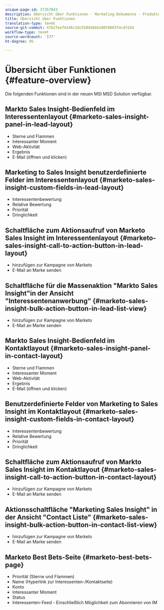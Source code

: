 ```yaml
---
unique-page-id: 37357043
description: Übersicht über Funktionen - Marketing-Dokumente - Produktdokumentation
title: Übersicht über Funktionen
translation-type: tm+mt
source-git-commit: 47b2fee7d146c3dc558d4bbb10070683f4cdfd3d
workflow-type: tm+mt
source-wordcount: '177'
ht-degree: 0%

---
```



# Übersicht über Funktionen {#feature-overview}

Die folgenden Funktionen sind in der neuen MSI MSD Solution verfügbar.

## Markto Sales Insight-Bedienfeld im Interessentenlayout  {#marketo-sales-insight-panel-in-lead-layout}

* Sterne und Flammen
* Interessanter Moment
* Web-Aktivität
* Ergebnis
* E-Mail (öffnen und klicken)

## Marketing to Sales Insight benutzerdefinierte Felder im Interessentenlayout  {#marketo-sales-insight-custom-fields-in-lead-layout}

* Interessentenbewertung
* Relative Bewertung
* Priorität
* Dringlichkeit

## Schaltfläche zum Aktionsaufruf von Marketo Sales Insight im Interessentenlayout  {#marketo-sales-insight-call-to-action-button-in-lead-layout}

* hinzufügen zur Kampagne von Marketo
* E-Mail an Marke senden

## Schaltfläche für die Massenaktion &quot;Markto Sales Insight&quot;in der Ansicht &quot;Interessentenanwerbung&quot;  {#marketo-sales-insight-bulk-action-button-in-lead-list-view}

* hinzufügen zur Kampagne von Marketo
* E-Mail an Marke senden

## Markto Sales Insight-Bedienfeld im Kontaktlayout  {#marketo-sales-insight-panel-in-contact-layout}

* Sterne und Flammen
* Interessanter Moment
* Web-Aktivität
* Ergebnis
* E-Mail (öffnen und klicken)

## Benutzerdefinierte Felder von Marketing to Sales Insight im Kontaktlayout  {#marketo-sales-insight-custom-fields-in-contact-layout}

* Interessentenbewertung
* Relative Bewertung
* Priorität
* Dringlichkeit

## Schaltfläche zum Aktionsaufruf von Markto Sales Insight im Kontaktlayout  {#marketo-sales-insight-call-to-action-button-in-contact-layout}

* hinzufügen zur Kampagne von Marketo
* E-Mail an Marke senden

## Aktionsschaltfläche &quot;Marketing Sales Insight&quot; in der Ansicht &quot;Contact Liste&quot;  {#marketo-sales-insight-bulk-action-button-in-contact-list-view}

* hinzufügen zur Kampagne von Marketo
* E-Mail an Marke senden

## Marketo Best Bets-Seite  {#marketo-best-bets-page}

* Priorität (Sterne und Flammen)
* Name (Hyperlink zur Interessenten-/Kontaktseite)
* Konto
* Interessanter Moment
* Status
* Interessenten-Feed - Einschließlich Möglichkeit zum Abonnieren von IM

